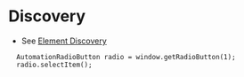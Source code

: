 # Discovery 
* See [Element Discovery](element-discovery.md)

```
  AutomationRadioButton radio = window.getRadioButton(1);
  radio.selectItem();
```